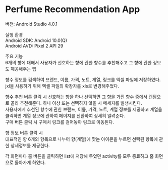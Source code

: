 # Perfume Recommendation App
버전: Android Studio 4.0.1

실행 환경   
Android SDK: Android 10.0(Q)   
Android AVD: Pixel 2 API 29   

주요 기능   
6개의 향에 대해서 사용자가 선호하는 향에 관한 향수를 추천해주고 그 향에 관한 정보도 제공해주는 앱    

향수 정보를 검색하여 브랜드, 이름, 가격, 노트, 계열, 링크를 엑셀 파일에 저장하였다.    
jxl을 사용하기 위해 엑셀 파일의 확장자를 xls로 변경해주었다.    

향수 추천 버튼 클릭 시
선호하는 향을 하나 선택하면 그 향을 가진 향수 중에서 랜덤으로 골라 추천해준다. 하나 이상 또는 선택하지 않을 시 메세지를 발생시킨다.    
사용자에게 추천된 향수에 관한 브랜드, 이름, 가격, 노트, 계열 정보를 제공하고 계열을 클릭하면 계열 정보에 관하여 페이지를 전환하여 상세히 알려준다.   
구매 버튼 클릭 시 구매처 링크를 걸어놓아 링크로 이동된다.    
 
향 정보 버튼 클릭 시    
대표적인 향 6개의 항목으로 나누어 향(계열)에 맞는 아이콘을 누르면 선택된 항목에 관한 상세정보를 제공한다.     

각 화면마다 홈 버튼을 클릭하면 list에 저장해 두었던 activity를 모두 종료하고 홈 화면으로 돌아가게 하였다.    
